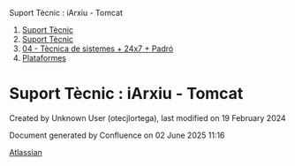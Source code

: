 Suport Tècnic : iArxiu - Tomcat  

1.  [Suport Tècnic](index.md)
2.  [Suport Tècnic](13893782.md)
3.  [04 - Tècnica de sistemes + 24x7 + Padró](26313202.md)
4.  [Plataformes](Plataformes_41520520.md)

Suport Tècnic : iArxiu - Tomcat
===============================

Created by Unknown User (otecjlortega), last modified on 19 February 2024

Document generated by Confluence on 02 June 2025 11:16

[Atlassian](http://www.atlassian.com/)